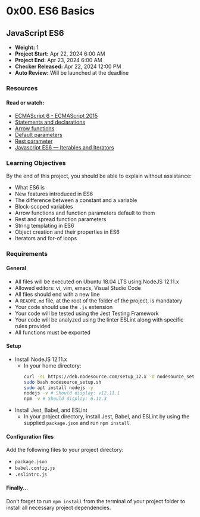 # 0x00. ES6 Basics

## JavaScript ES6

- **Weight:** 1
- **Project Start:** Apr 22, 2024 6:00 AM
- **Project End:** Apr 23, 2024 6:00 AM
- **Checker Released:** Apr 22, 2024 12:00 PM
- **Auto Review:** Will be launched at the deadline

### Resources

#### Read or watch:

- [ECMAScript 6 - ECMAScript 2015](link)
- [Statements and declarations](link)
- [Arrow functions](link)
- [Default parameters](link)
- [Rest parameter](link)
- [Javascript ES6 — Iterables and Iterators](link)

### Learning Objectives

By the end of this project, you should be able to explain without assistance:

- What ES6 is
- New features introduced in ES6
- The difference between a constant and a variable
- Block-scoped variables
- Arrow functions and function parameters default to them
- Rest and spread function parameters
- String templating in ES6
- Object creation and their properties in ES6
- Iterators and for-of loops

### Requirements

#### General

- All files will be executed on Ubuntu 18.04 LTS using NodeJS 12.11.x
- Allowed editors: vi, vim, emacs, Visual Studio Code
- All files should end with a new line
- A `README.md` file, at the root of the folder of the project, is mandatory
- Your code should use the `.js` extension
- Your code will be tested using the Jest Testing Framework
- Your code will be analyzed using the linter ESLint along with specific rules provided
- All functions must be exported

#### Setup

- Install NodeJS 12.11.x
  - In your home directory:
    ```bash
    curl -sL https://deb.nodesource.com/setup_12.x -o nodesource_setup.sh
    sudo bash nodesource_setup.sh
    sudo apt install nodejs -y
    nodejs -v # Should display: v12.11.1
    npm -v # Should display: 6.11.3
    ```
- Install Jest, Babel, and ESLint
  - In your project directory, install Jest, Babel, and ESLint by using the supplied `package.json` and run `npm install`.

#### Configuration files

Add the following files to your project directory:

- `package.json`
- `babel.config.js`
- `.eslintrc.js`

#### Finally...

Don’t forget to run `npm install` from the terminal of your project folder to install all necessary project dependencies.

